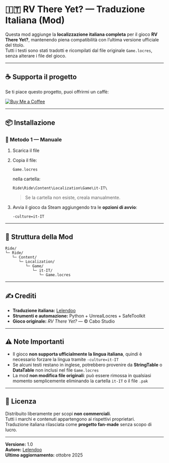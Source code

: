 # 🇮🇹 RV There Yet? — Traduzione Italiana (Mod)

Questa mod aggiunge la **localizzazione italiana completa** per il gioco **RV There Yet?**, mantenendo piena compatibilità con l’ultima versione ufficiale del titolo.  
Tutti i testi sono stati tradotti e ricompilati dal file originale `Game.locres`, senza alterare i file del gioco.

---

## ☕ Supporta il progetto

Se ti piace questo progetto, puoi offrirmi un caffè:

[![Buy Me a Coffee](https://img.shields.io/badge/Buy%20Me%20a%20Coffee-%E2%98%95-yellow?style=for-the-badge)](https://www.buymeacoffee.com/lele344)

---

## 📦 Installazione

### 🔹 Metodo 1 — Manuale

1. Scarica il file
2. Copia il file:
   ```
   Game.locres
   ```
   nella cartella:
   ```
   Ride\Ride\Content\Localization\Game\it-IT\
   ```
   > Se la cartella non esiste, creala manualmente.

3. Avvia il gioco da Steam aggiungendo tra le **opzioni di avvio**:
   ```
   -culture=it-IT

---

## 📁 Struttura della Mod

```
Ride/
└─ Ride/
   └─ Content/
      └─ Localization/
         └─ Game/
            └─ it-IT/
               └─ Game.locres
```

---

## ✍️ Crediti

- **Traduzione italiana:** [Lelendoo](https://github.com/Lelendoo)  
- **Strumenti e automazione:** Python + UnrealLocres + SafeToolkit  
- **Gioco originale:** *RV There Yet?* — © Cabo Studio

---


## ⚠️ Note Importanti

- Il gioco **non supporta ufficialmente la lingua italiana**, quindi è necessario forzare la lingua tramite `-culture=it-IT`
- Se alcuni testi restano in inglese, potrebbero provenire da **StringTable** o **DataTable** non inclusi nel file `Game.locres`
- La mod **non modifica file originali**: può essere rimossa in qualsiasi momento semplicemente eliminando la cartella `it-IT` o il file `.pak`

---

## 📜 Licenza

Distribuito liberamente per scopi **non commerciali**.  
Tutti i marchi e contenuti appartengono ai rispettivi proprietari.  
Traduzione italiana rilasciata come **progetto fan-made** senza scopo di lucro.

---

**Versione:** 1.0  
**Autore:** [Lelendoo](https://github.com/Lelendoo)  
**Ultimo aggiornamento:** ottobre 2025
